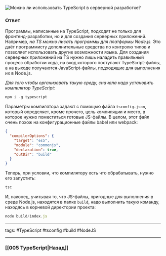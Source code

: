 ![Можно ли использовать TypeScript в серверной разработке?](https://youtu.be/OMQzqLyINnI?t=199)

### Ответ

Программы, написанные на TypeScript, подходят не только для фронтенд-разработки, но и для создания серверных приложений. Например, *на TS можно писать программы для платформы Node.js.* Это даёт программисту дополнительные средства по контролю типов и позволяет использовать другие возможности языка. Для создания серверных приложений на TS нужно лишь наладить правильный процесс обработки кода, на вход которого поступают TypeScript-файлы, а на выходе получаются JavaScript-файлы, подходящие для выполнения их в Node.js. 

*Для того чтобы организовать такую среду, сначала надо установить компилятор TypeScript:*

```node.js
npm i -g typescript
```

Параметры компилятора задают с помощью файла `tsconfig.json`, который определяет, кроме прочего, цель компиляции и место, в которое нужно поместиться готовые JS-файлы. В целом, этот файл очень похож на конфигурационные файлы babel или webpack:

```json
{
  "compilerOptions": {
    "target": "es5",
    "module": "commonjs",
    "declaration": true,
    "outDir": "build"
  }
}
```

Теперь, при условии, что компилятору есть что обрабатывать, нужно его запустить:

```node.js
tsc
```

И, наконец, учитывая то, что JS-файлы, пригодные для выполнения в среде Node.js, находятся в папке `build`, надо выполнить такую команду, находясь в корневой директории проекта:

```node.js
node build/index.js
```

___
tags: #TypeScript #tsconfig #build #NodeJS 

_____

### [[005 TypeScript|Назад]]